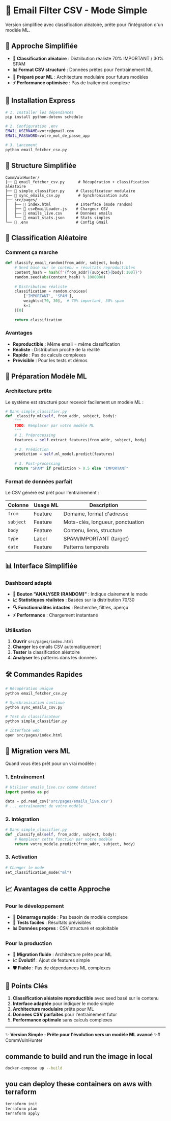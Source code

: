 # 📧 Email Filter CSV - Mode Simple

Version simplifiée avec classification aléatoire, prête pour l'intégration d'un modèle ML.

## 🎯 Approche Simplifiée

- **🎲 Classification aléatoire** : Distribution réaliste 70% IMPORTANT / 30% SPAM
- **📊 Format CSV structuré** : Données prêtes pour l'entraînement ML
- **🔮 Préparé pour ML** : Architecture modulaire pour futurs modèles
- **⚡ Performance optimisée** : Pas de traitement complexe

## 🚀 Installation Express

```bash
# 1. Installer les dépendances
pip install python-dotenv schedule

# 2. Configuration .env
EMAIL_USERNAME=votre@gmail.com
EMAIL_PASSWORD=votre_mot_de_passe_app

# 3. Lancement
python email_fetcher_csv.py
```

## 📁 Structure Simplifiée

```
CommVulnHunter/
├── 📄 email_fetcher_csv.py      # Récupération + classification aléatoire
├── 📄 simple_classifier.py     # Classificateur modulaire
├── 📄 sync_emails_csv.py        # Synchronisation auto
├── src/pages/
│   ├── 📄 index.html           # Interface (mode random)
│   ├── 📄 csvEmailLoader.js    # Chargeur CSV
│   ├── 📄 emails_live.csv      # Données emails
│   └── 📄 email_stats.json     # Stats simples
└── 📄 .env                     # Config Gmail
```

## 🎲 Classification Aléatoire

### Comment ça marche

```python
def classify_email_random(from_addr, subject, body):
    # Seed basé sur le contenu = résultats reproductibles
    content_hash = hash(f"{from_addr}{subject}{body[:100]}")
    random.seed(abs(content_hash) % 1000000)
    
    # Distribution réaliste
    classification = random.choices(
        ['IMPORTANT', 'SPAM'], 
        weights=[70, 30],  # 70% important, 30% spam
        k=1
    )[0]
    
    return classification
```

### Avantages

- **Reproductible** : Même email = même classification
- **Réaliste** : Distribution proche de la réalité
- **Rapide** : Pas de calculs complexes
- **Prévisible** : Pour les tests et démos

## 🔮 Préparation Modèle ML

### Architecture prête

Le système est structuré pour recevoir facilement un modèle ML :

```python
# Dans simple_classifier.py
def _classify_ml(self, from_addr, subject, body):
    """
    TODO: Remplacer par votre modèle ML
    """
    # 1. Préprocessing
    features = self.extract_features(from_addr, subject, body)
    
    # 2. Prédiction
    prediction = self.ml_model.predict(features)
    
    # 3. Post-processing
    return "SPAM" if prediction > 0.5 else "IMPORTANT"
```

### Format de données parfait

Le CSV généré est prêt pour l'entraînement :

| Colonne | Usage ML | Description |
|---------|----------|-------------|
| `from` | Feature | Domaine, format d'adresse |
| `subject` | Feature | Mots-clés, longueur, ponctuation |
| `body` | Feature | Contenu, liens, structure |
| `type` | Label | SPAM/IMPORTANT (target) |
| `date` | Feature | Patterns temporels |

## 📊 Interface Simplifiée

### Dashboard adapté

- **🎲 Bouton "ANALYSER (RANDOM)"** : Indique clairement le mode
- **📈 Statistiques réalistes** : Basées sur la distribution 70/30
- **🔍 Fonctionnalités intactes** : Recherche, filtres, aperçu
- **⚡ Performance** : Chargement instantané

### Utilisation

1. **Ouvrir** `src/pages/index.html`
2. **Charger** les emails CSV automatiquement
3. **Tester** la classification aléatoire
4. **Analyser** les patterns dans les données

## 🛠️ Commandes Rapides

```bash
# Récupération unique
python email_fetcher_csv.py

# Synchronisation continue
python sync_emails_csv.py

# Test du classificateur
python simple_classifier.py

# Interface web
open src/pages/index.html
```

## 🔄 Migration vers ML

Quand vous êtes prêt pour un vrai modèle :

### 1. Entraînement

```python
# Utiliser emails_live.csv comme dataset
import pandas as pd

data = pd.read_csv('src/pages/emails_live.csv')
# ... entraînement de votre modèle
```

### 2. Intégration

```python
# Dans simple_classifier.py
def _classify_ml(self, from_addr, subject, body):
    # Remplacer cette fonction par votre modèle
    return votre_modele.predict(from_addr, subject, body)
```

### 3. Activation

```python
# Changer le mode
set_classification_mode("ml")
```

## 📈 Avantages de cette Approche

### Pour le développement
- **🚀 Démarrage rapide** : Pas besoin de modèle complexe
- **🧪 Tests faciles** : Résultats prévisibles
- **📊 Données propres** : CSV structuré et exploitable

### Pour la production
- **🔄 Migration fluide** : Architecture prête pour ML
- **📈 Évolutif** : Ajout de features simple
- **🛡️ Fiable** : Pas de dépendances ML complexes

## 🎯 Points Clés

1. **Classification aléatoire reproductible** avec seed basé sur le contenu
2. **Interface adaptée** pour indiquer le mode simple
3. **Architecture modulaire** prête pour ML
4. **Données CSV parfaites** pour l'entraînement futur
5. **Performance optimale** sans calculs complexes

---

✨ **Version Simple - Prête pour l'évolution vers un modèle ML avancé** ✨# CommVulnHunter


## commande to build and run the image in local
```bash
docker-compose up --build 
```
## you can deploy these containers on aws with terraform
```bash
terraform init
terraform plan
terraform apply
```